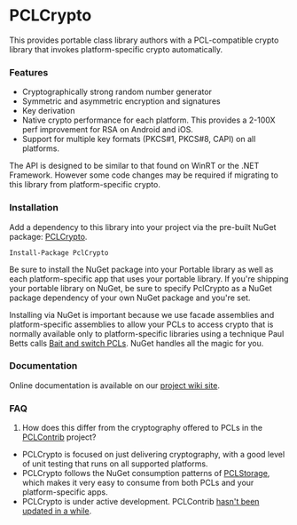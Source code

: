 PCLCrypto
=========
This provides portable class library authors with a PCL-compatible crypto library that invokes platform-specific crypto automatically.

### Features

 * Cryptographically strong random number generator 
 * Symmetric and asymmetric encryption and signatures 
 * Key derivation 
 * Native crypto performance for each platform. This provides a 2-100X perf improvement for RSA on Android and iOS. 
 * Support for multiple key formats (PKCS#1, PKCS#8, CAPI) on all platforms. 

The API is designed to be similar to that found on WinRT or the .NET Framework. However some code changes may be required if migrating to this library from platform-specific crypto.

### Installation

Add a dependency to this library into your project via the pre-built NuGet package: [PCLCrypto][4].

    Install-Package PclCrypto

Be sure to install the NuGet package into your Portable library as well as each platform-specific app that uses your portable library. If you're shipping your portable library on NuGet, be sure to specify PclCrypto as a NuGet package dependency of your own NuGet package and you're set.

Installing via NuGet is important because we use facade assemblies and platform-specific assemblies to allow your PCLs to access crypto that is normally available only to platform-specific libraries using a technique Paul Betts calls [Bait and switch PCLs][5]. NuGet handles all the magic for you. 

### Documentation

Online documentation is available on our [project wiki site][6].

### FAQ

1. How does this differ from the cryptography offered to PCLs in the [PCLContrib][1] project?

 * PCLCrypto is focused on just delivering cryptography, with a good level of unit testing that runs on all supported platforms.
 * PCLCrypto follows the NuGet consumption patterns of [PCLStorage][3], which makes it very easy to consume from both PCLs and your platform-specific apps.
 * PCLCrypto is under active development. PCLContrib [hasn't been updated in a while][2].

 [1]: https://pclcontrib.codeplex.com/
 [2]: https://pclcontrib.codeplex.com/SourceControl/list/changesets
 [3]: https://pclstorage.codeplex.com/
 [4]: http://nuget.org/packages/pclcrypto
 [5]: http://log.paulbetts.org/the-bait-and-switch-pcl-trick/
 [6]: https://github.com/aarnott/pclcrypto/wiki
